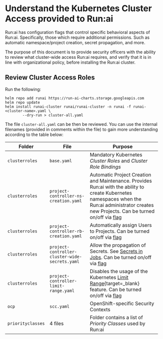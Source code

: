 # Understand the Kubernetes Cluster Access provided to Run:ai

Run:ai has configuration flags that control specific behavioral aspects of Run:ai. Specifically, those which require additional permissions. Such as automatic namespace/project creation, secret propagation, and more.

The purpose of this document is to provide security officers with the ability to review what cluster-wide access Run:ai requires, and verify that it is in line with organizational policy, before installing the Run:ai cluster. 


## Review Cluster Access Roles
Run the following:

```
helm repo add runai https://run-ai-charts.storage.googleapis.com
helm repo update
helm install runai-cluster runai/runai-cluster -n runai -f runai-<cluster-name>.yaml \
        --dry-run > cluster-all.yaml
```

The file `cluster-all.yaml` can be then be reviewed. You can use the internal filenames (provided in comments within the file) to gain more understanding according to the table below:

|   Folder    | File  |  Purpose | 
|-------------|-------|----------|
| `clusterroles` | `base.yaml` | Mandatory Kubernetes _Cluster Roles_ and _Cluster Role Bindings_  |
| `clusterroles` |`project-controller-ns-creation.yaml` | Automatic Project Creation and Maintenance. Provides Run:ai with the ability to create Kubernetes namespaces when the Run:ai administrator creates new Projects. Can be turned on/off via [flag](../cluster-setup/customize-cluster-install.md) |  
| `clusterroles` |`project-controller-rb-creation.yaml` | Automatically assign Users to Projects. Can be turned on/off via [flag](../cluster-setup/customize-cluster-install.md) |  
| `clusterroles` | `project-controller-cluster-wide-secrets.yaml` | Allow the propagation of Secrets. See [Secrets in Jobs](../../../platform-admin/workloads/assets/secrets.md). Can be turned on/off via [flag](../cluster-setup/customize-cluster-install.md) | 
| `clusterroles` | `project-controller-limit-range.yaml` | Disables the usage of the Kubernetes [Limit Range](https://kubernetes.io/docs/concepts/policy/limit-range/#:~:text=A%20LimitRange%20is%20a%20policy,per%20PersistentVolumeClaim%20in%20a%20namespace){target=_blank} feature. Can be turned on/off via [flag](../cluster-setup/customize-cluster-install.md) |
| `ocp` | `scc.yaml`| OpenShift-specific Security Contexts | 
| `priorityclasses` | 4 files |  Folder contains a list of _Priority Classes_ used by Run:ai | 
